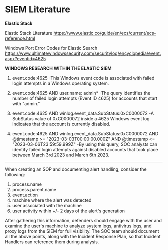 # SIEM Literature

**Elastic Stack**

Elastic Stack Literature https://www.elastic.co/guide/en/ecs/current/ecs-reference.html

Windows Port Error Codes for Elastic Search https://www.ultimatewindowssecurity.com/securitylog/encyclopedia/event.aspx?eventid=4625

**WINDOWS RESEARCH WITHIN THE ELASTIC SIEM**

1. event.code:4625 
-This Windows event code is associated with failed login attempts in a Windows operating system.

2. event.code:4625 AND user.name: admin*
-The query identifies the number of failed login attempts (Event ID 4625) for accounts that start with "admin."

3. event.code:4625 AND winlog.event_data.SubStatus:0xC0000072 
-A SubStatus value of 0xC0000072 inside a 4625 Windows event log indicates that the account is currently disabled.

4. event.code:4625 AND winlog.event_data.SubStatus:0xC0000072 AND @timestamp >= "2023-03-03T00:00:00.000Z" AND @timestamp <= "2023-03-06T23:59:59.999Z"
-By using this query, SOC analysts can identify failed login attempts against disabled accounts that took place between March 3rd 2023 and March 6th 2023.
------------------------------------

When creating an SOP and documenting alert handling, consider the following:

1. process.name
2. process.parent.name
3. event.action
4. machine where the alert was detected
5. user associated with the machine
6. user activity within +/- 2 days of the alert's generation

After gathering this information, defenders should engage with the user and examine the user's machine to analyze system logs, antivirus logs, and proxy logs from the SIEM for full visibility.
The SOC team should document all the above points, along with the Incident Response Plan, so that Incident Handlers can reference them during analysis.
